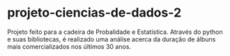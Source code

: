# projeto-ciencias-de-dados-2
Projeto feito para a cadeira de Probalidade e Estatística. Através do python e suas bibliotecas, é realizado uma análise acerca da duração de álbuns mais comercializados nos últimos 30 anos.
